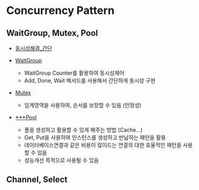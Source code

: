 # Concurrency Pattern

## WaitGroup, Mutex, Pool
- [동시성해결_간단](./basic.go)
- [WaitGroup](./waitgroup.go)
  - WaitGroup Counter를 활용하여 동시성제어
  - Add, Done, Wait 메서드를 사용해서 간단하게 동시성 구현

- [Mutex](./mutex.go) 
  - 임계영역을 사용하여, 순서를 보장할 수 있음 (안정성)

- [***Pool](./pool.go)
  - 풀을 생성하고 활용할 수 있게 해주는 방법 (Cache...)
  - Get, Put을 사용하여 인스턴스를 생성하고 반납하는 패턴을 활용
  - 데이터베이스연결과 같은 비용이 많이드는 연결의 대한 효율적인 패턴을 사용할 수 있음
  - 성능개선 목적으로 사용될 수 있음

## Channel, Select